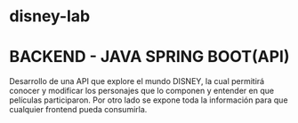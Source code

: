 # disney-lab 

# BACKEND - JAVA SPRING BOOT(API)

Desarrollo de una API que explore el mundo DISNEY, la cual permitirá conocer y modificar los personajes que lo componen y entender en que películas participaron. Por otro lado se expone toda la información para que cualquier frontend pueda consumirla.
